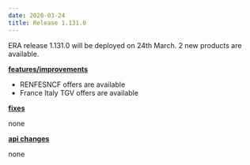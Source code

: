```yaml
---
date: 2020-03-24
title: Release 1.131.0
---
```

ERA release 1.131.0 will be deployed on 24th March. 2 new products are available.

<!--more-->

**<u>features/improvements</u>**

- RENFESNCF offers are available
- France Italy TGV offers are available

**<u>fixes</u>**

none

**<u>api changes</u>**

none


  
